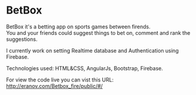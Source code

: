 # BetBox

BetBox it's a betting app on sports games between firends.</br>
You and your friends could suggest things to bet on, comment and rank the suggestions.

I currently work on setting Realtime database and Authentication using Firebase. 

Technologies used: HTML&CSS, AngularJs, Bootstrap, Firebase.

For view the code live you can vist this URL:
http://eranov.com/Betbox_fire/public/#/
